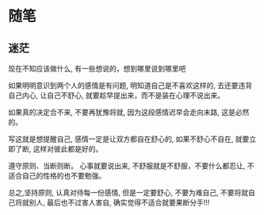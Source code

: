 # 随笔

## 迷茫

现在不知应该做什么, 有一些想说的，想到哪里说到哪里吧

如果明明意识到两个人的感情是有问题, 明知道自己是不喜欢这样的, 去还要违背自己内心, 让自己不舒心, 就要趁早提出来，而不是装在心理不说出来。

如果真的决定合不来, 不要再犹豫将就, 因为这段感情迟早会走向末路, 这是必然的。

写这就是想提醒自己, 感情一定是让双方都自在舒心的, 如果不舒心不自在, 就要立即了断, 这样对彼此都是好的。

遵守原则、当断则断。 心事就要说出来, 不舒服就是不舒服，不要什么都忍让, 不适合自己的性格的也不要勉强。

总之,坚持原则, 认真对待每一份感情, 但是一定要舒心, 不要为难自己, 不要将就自己将就别人, 最后也不过害人害自, 确实觉得不适合就要果断分手!!!

